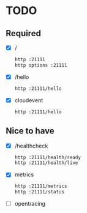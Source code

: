 # TODO

## Required

* [x] /

  ```bash
  http :21111
  http options :21111
  ```

* [x] /hello

  ```bash
  http :21111/hello
  ```

* [x] cloudevent

  ```bash
  http :21111/hello
  ```

## Nice to have

* [x] /healthcheck

  ```bash
  http :21111/health/ready
  http :21111/health/live
  ```

* [x] metrics

  ```bash
  http :21111/metrics
  http :21111/status
  ```

* [ ] opentracing
